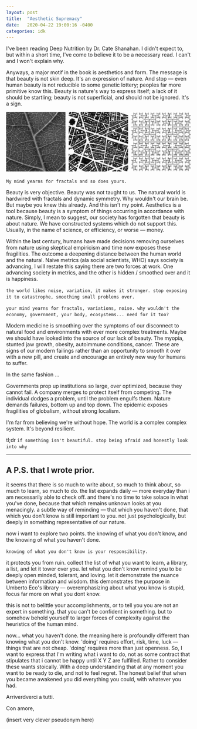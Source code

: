 ```yaml
---
layout: post
title:  "Aesthetic Supremacy"
date:   2020-04-22 19:00:16 -0400
categories: idk
---
```


I've been reading Deep Nutrition by Dr. Cate Shanahan. I didn't expect to, but within a short time, I've come to believe it to be a necessary read. I can't and I won't explain why.

Anyways, a major motif in the book is aesthetics and form. The message is that beauty is not skin deep. It's an expression of nature. And stop — even human beauty is not reducible to some genetic lottery; peoples far more primitive know this. Beauty is nature's way to express itself; a lack of it should be startling; beauty is not superficial, and should not be ignored. It's a sign.

<img src="/images/fractals.png" alt="drawing" width="800"/>

`My mind yearns for fractals and so does yours.`

Beauty is very objective. Beauty was not taught to us. The natural world is hardwired with fractals and dynamic symmetry. Why wouldn't our brain be. But maybe you knew this already. And this isn't my point. Aesthetics is a tool because beauty is a symptom of things occurring in accordance with nature. Simply, I mean to suggest, our society has forgotten that beauty is about nature. We have constructed systems which do not support this. Usually, in the name of science, or efficiency, or worse — money. 

Within the last century, humans have made decisions removing ourselves from nature using skeptical empiricism and time now exposes these fragilities. The outcome a deepening distance between the human world and the natural. Naive metrics (ala social scientists, WHO) says society is advancing, I will restate this saying there are two forces at work. One advancing society in metrics, and the other is hidden / smoothed over and it is happiness. 

`the world likes noise, variation, it makes it stronger. stop exposing it to catastrophe, smoothing small problems over. `

`your mind yearns for fractals, variations, noise. why wouldn't the economy, government, your body, ecosystems... need for it too?`

Modern medicine is smoothing over the symptoms of our disconnect to natural food and environments with ever more complex treatments. Maybe we should have looked into the source of our lack of beauty. The myopia, stunted jaw growth, obesity, autoimmune conditions, cancer. These are signs of our modern failings rather than an opportunity to smooth it over with a new pill, and create and encourage an entirely new way for humans to suffer.

In the same fashion ...

Governments prop up institutions so large, over optimized, because they cannot fail. A company merges to protect itself from competing. The individual dodges a problem, until the problem engulfs them. Nature demands failures, bottom up and top down. The epidemic exposes fragilities of globalism, without strong localism. 

I'm far from believing we're without hope. The world is a complex complex system. It's beyond resilient. 

tl;dr `if something isn't beautiful. stop being afraid and honestly look into why`

---

## A P.S. that I wrote prior.

it seems that there is so much to write about, so much to think about, so much to learn, so much to do. the list expands daily — more everyday than i am necessarily able to check off. and there's no time to take solace in what you've done, because that which remains unknown looks at you menacingly. a subtle way of reminding — that which you haven't done, that which you don't know is still important to you. not just psychologically, but deeply in something representative of our nature. 

now i want to explore two points. the knowing of what you don't know, and the knowing of what you haven't done.

`knowing of what you don't know is your responsibility.`

it protects you from ruin. collect the list of what you want to learn, a library, a list, and let it tower over you. let what you don't know remind you to be deeply open minded, tolerant, and loving. let it demonstrate the nuance between information and wisdom. this demonstrates the purpose in Umberto Eco's library — overemphasizing about what you know is stupid, focus far more on what you dont know. 

this is not to belittle your accomplishments, or to tell you you are not an expert in something. that you can't be confident in something. but to somehow behold yourself to larger forces of complexity against the heuristics of the human mind.

now... what you haven't done. the meaning here is profoundly different than knowing what you don't know. 'doing' requires effort, risk, time, luck — things that are not cheap. 'doing' requires more than just openness. So, I want to express that I'm writing what i want to do, not as some contract that stipulates that i cannot be happy until X Y Z are fulfilled. Rather to consider these wants stoically. With a deep understanding that at any moment you want to be ready to die, and not to feel regret. The honest belief that when you became awakened you did everything you could, with whatever you had.

Arriverdverci a tutti.

Con amore,

(insert very clever pseudonym here)